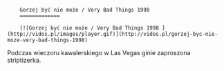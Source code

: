 
        Gorzej być nie może / Very Bad Things 1998 
        =============
        
        [![Gorzej być nie może / Very Bad Things 1998 ](http://vidos.pl/images/player.gif)](http://vidos.pl/gorzej-byc-nie-moze-very-bad-things-1998)
        
        
 Podczas wieczoru kawalerskiego w Las Vegas ginie zaproszona striptizerka.
    